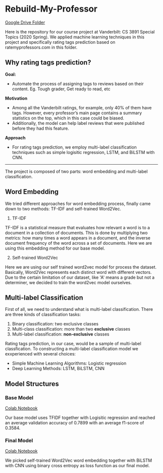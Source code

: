 # Rebuild-My-Professor

[Google Drive Folder](https://drive.google.com/drive/folders/15wGLUvjiGtFXMZ0XzpDYeSH1XEqWjUBB?usp=sharing)

Here is the repository for our course project at Vanderbilt: CS 3891 Special Topics (2020 Spring). We applied machine learning techniques in this project and specifically rating tags prediction based on ratemyprofessors.com in this folder.

## Why rating tags prediction?

**Goal:**
- Automate the process of assigning tags to reviews based on their content. Eg. Tough grader, Get ready to read, etc

**Motivation**
- Among all the Vanderbilt ratings, for example, only 40% of them have tags. However, every professor’s main page contains a summary statistics on the top, which in this case could be biased. 
- Additionally, the model can help label reviews that were published before they had this feature.

**Approach**
- For rating tags prediction, we employ multi-label classification techniques such as simple logisitic regression, LSTM, and BiLSTM with CNN.



---

The project is composed of two parts: word embedding and multi-label classification. 

## Word Embedding

We tried different approaches for word embedding process, finally came down to two methods: TF-IDF and self-trained Word2Vec.

  1) TF-IDF
 
  TF-IDF is a statistical measure that evaluates how relevant a word is to a document in a collection of documents. This is done by multiplying two metrics: how many times a word appears in a document, and the inverse document frequency of the word across a set of documents. Here we are using this embedding method for our base model.
  
  2) Self-trained Word2Vec

  Here we are using our self trained word2vec model for process the dataset. Basically, Word2Vec represents each distinct word with different vectors. Due to the certain limitation of our dataset, like 'A' means a grade but not a determiner, we decided to train the word2vec model ourselves.

## Multi-label Classification

First of all, we need to understand what is multi-label classification. 
There are three kinds of classification tasks:
1. Binary classification: two exclusive classes
2. Multi-class classification: more than two **exclusive** classes
3. Multi-label classification: **non-exclusive** classes

Rating tags prediction, in our case, would be a sample of multi-label classfication.
To constructing a multi-label classification model we exxperienced with several choices:

- Simple Machine Learning Algorithms: Logistic regression 
- Deep Learning Methods: LSTM, BiLSTM, CNN

## Model Structures

### Base Model
[Colab Notebook](https://github.com/xuezzou/Rebuild-My-Professor/blob/main/Tags-Prediction/BaseModel.ipynb)

Our base model uses TFIDF together with Logisitic regression and reached an average validation accuracy of 0.7899 with an average f1-score of 0.3584.


### Final Model
[Colab Notebook](https://github.com/xuezzou/Rebuild-My-Professor/blob/main/Tags-Prediction/Tag_Classification_with_BiLSTM%2BCNN.ipynb)

We picked self-trained Word2Vec word embedding together with BiLSTM with CNN using binary cross entropy as loss function as our final model. 
